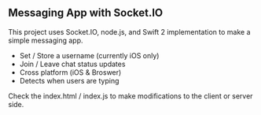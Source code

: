## Messaging App with Socket.IO

This project uses Socket.IO, node.js, and Swift 2 implementation to make a simple messaging app.

* Set / Store a username (currently iOS only)
* Join / Leave chat status updates
* Cross platform (iOS & Broswer)
* Detects when users are typing

Check the index.html / index.js to make modifications to the client or server side. 